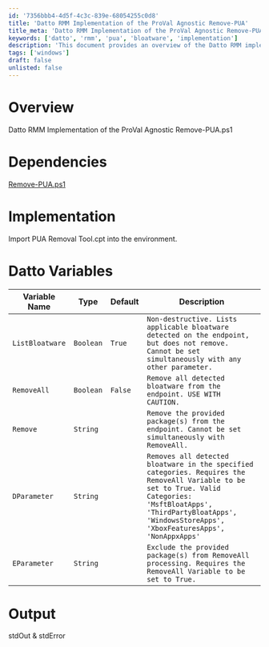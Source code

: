 ```yaml
---
id: '7356bbb4-4d5f-4c3c-839e-68054255c0d8'
title: 'Datto RMM Implementation of the ProVal Agnostic Remove-PUA'
title_meta: 'Datto RMM Implementation of the ProVal Agnostic Remove-PUA'
keywords: ['datto', 'rmm', 'pua', 'bloatware', 'implementation']
description: 'This document provides an overview of the Datto RMM implementation of the ProVal Agnostic Remove-PUA script, detailing its dependencies, implementation steps, and configuration variables for effective bloatware removal.'
tags: ['windows']
draft: false
unlisted: false
---
```

# Overview
Datto RMM Implementation of the ProVal Agnostic Remove-PUA.ps1

# Dependencies
[Remove-PUA.ps1](https://proval.itglue.com/5078775/docs/9434539)

# Implementation
Import PUA Removal Tool.cpt into the environment.

# Datto Variables

| Variable Name      | Type     | Default | Description                                                                                                                                                              |
|--------------------|----------|---------|--------------------------------------------------------------------------------------------------------------------------------------------------------------------------|
| `ListBloatware`    | `Boolean`| `True`  | `Non-destructive. Lists applicable bloatware detected on the endpoint, but does not remove. Cannot be set simultaneously with any other parameter.`                     |
| `RemoveAll`        | `Boolean`| `False` | `Remove all detected bloatware from the endpoint. USE WITH CAUTION.`                                                                                                   |
| `Remove`           | `String` |         | `Remove the provided package(s) from the endpoint. Cannot be set simultaneously with RemoveAll.`                                                                        |
| `DParameter`       | `String` |         | `Removes all detected bloatware in the specified categories. Requires the RemoveAll Variable to be set to True. Valid Categories: 'MsftBloatApps', 'ThirdPartyBloatApps', 'WindowsStoreApps', 'XboxFeaturesApps', 'NonAppxApps'` |
| `EParameter`       | `String` |         | `Exclude the provided package(s) from RemoveAll processing. Requires the RemoveAll Variable to be set to True.`                                                        |

# Output
stdOut & stdError











